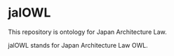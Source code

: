 # jalOWL

This repository is ontology for Japan Architecture Law.

jalOWL stands for Japan Architecture Law OWL.

